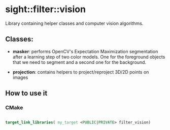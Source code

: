 # sight::filter::vision

Library containing helper classes and computer vision algorithms.

## Classes:

- **masker**: performs OpenCV's Expectation Maximization segmentation after a learning step of two color models.
  One for the foreground objects that we need to segment and a second one for the background.

- **projection**: contains helpers to project/reproject 3D/2D points on images

## How to use it

### CMake

```cmake

target_link_libraries( my_target <PUBLIC|PRIVATE> filter_vision)

```

